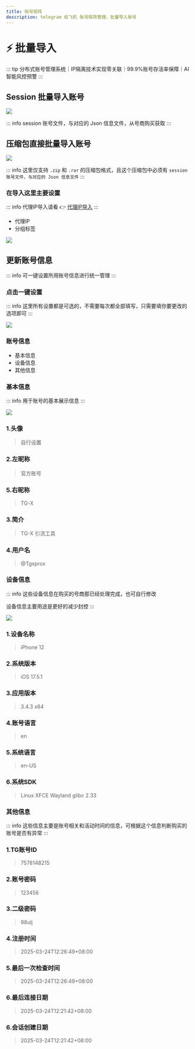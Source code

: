 ```yaml
---
title: 账号矩阵
description: telegram 纸飞机 账号矩阵管理，批量导入账号
---
```


# ⚡️ 批量导入

::: tip
 分布式账号管理系统｜IP隔离技术实现零关联｜<span class="highlight">99.9%账号存活率保障</span>｜AI智能风控预警
:::

<VideoLink type="账号矩阵"  />

## Session 批量导入账号

![](../assets/account/acc_1.png)

::: info
session 账号文件，与对应的 Json 信息文件，从号商购买获取
:::


## 压缩包直接批量导入账号

![](../assets/account/acc_4.png)

::: info
这里仅支持 `.zip` 和 `.rar` 的压缩包格式，且这个压缩包中必须有 `session 账号文件，与对应的 Json 信息文件`
:::

### 在导入这里主要设置

::: info
代理IP导入请看 👉 [代理IP导入](../proxy/ipproxy.md)
:::

- 代理IP
- 分组标签

![](../assets/account/acc_2.png)

## 更新账号信息

::: info
可一键设置所用账号信息进行统一管理
:::

### 点击一键设置

::: info
这里所有设置都是可选的，不需要每次都全部填写，只需要填你要更改的选项即可
:::

![](../assets/account/acc_3.png)

### 账号信息

- 基本信息
- 设备信息
- 其他信息

### 基本信息


::: info
用于账号的基本展示信息
:::

![](../assets/account/acc_5.png)

### 1.头像
> 自行设置
### 2.左昵称
> 官方账号
### 5.右昵称
> TG-X
### 3.简介
> TG-X 引流工具
### 4.用户名
> @Tgxprox

### 设备信息

::: info
这些设备信息在购买的号商那已经处理完成，也可自行修改

设备信息主要用途是更好的减少封控
:::

![](../assets/account/acc_6.jpg)

### 1.设备名称
> iPhone 12
### 2.系统版本
> iOS 17.5.1
### 3.应用版本
> 3.4.3 x64
### 4.账号语言
> en
### 5.系统语言
> en-US
### 6.系统SDK
> Linux XFCE Wayland glibc 2.33

### 其他信息

::: info
这些信息主要是账号相关和活动时间的信息，可根据这个信息判断购买的账号是否有异常
:::

### 1.TG账号ID
> 7578148215
### 2.账号密码
> 123456
### 3.二级密码
> 98ulj
### 4.注册时间
> 2025-03-24T12:26:49+08:00
### 5.最后一次检查时间
> 2025-03-24T12:26:49+08:00
### 6.最后连接日期
> 2025-03-24T12:21:42+08:00
### 6.会话创建日期
> 2025-03-24T12:21:42+08:00
